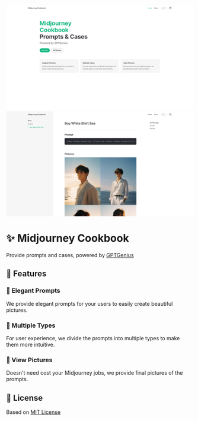 ![preview](/preview.png)
![preview](/preview_prompt.png)

# ✨ Midjourney Cookbook
Provide prompts and cases, powered by [GPTGenius](https://github.com/GPTGenius)

## 🚀 Features

### 💅 Elegant Prompts
We provide elegant prompts for your users to easily create beautiful pictures.

### 🦄️ Multiple Types
For user experience, we divide the prompts into multiple types to make them more intuitive.

### 🌈 View Pictures
Doesn't need cost your Midjourney jobs, we provide final pictures of the prompts.

## 📖 License
Based on [MIT License](./LICENSE)